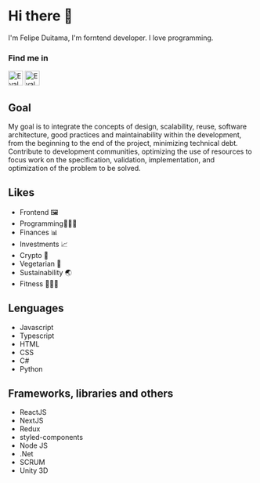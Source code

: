 # Hi there 👋
I'm Felipe Duitama, I'm forntend developer. I love programming.

### Find me in
<p>
  <a href="https://www.linkedin.com/in/felipedc09/"><img src="https://www.pngfind.com/pngs/m/53-533322_linked-in-logo-linkedin-logo-png-images-free.png" alt="Evaluation system" width="30"/></a>
  <a href="https://felipedc09.itch.io"><img src="https://www.pngfind.com/pngs/m/53-533322_linked-in-logo-linkedin-logo-png-images-free.png" alt="Evaluation system" width="30"/></a>
</p>

## Goal
My goal is to integrate the concepts of design, scalability, reuse, software architecture, good practices and maintainability within the development, from the beginning to the end of the project, minimizing technical debt. Contribute to development communities, optimizing the use of resources to focus work on the specification, validation, implementation, and optimization of the problem to be solved.

## Likes
- Frontend 🖼
- Programming🧑🏽‍💻
- Finances 📊
- Investments 📈
- Crypto 🔐
- Vegetarian 🌱 
- Sustainability 🌏
- Fitness 🏃🏻‍♀️

## Lenguages
- Javascript
- Typescript
- HTML
- CSS
- C#
- Python

## Frameworks, libraries and others
- ReactJS
- NextJS
- Redux
- styled-components
- Node JS
- .Net
- SCRUM
- Unity 3D

<!--
**felipedc09/felipedc09** is a ✨ _special_ ✨ repository because its `README.md` (this file) appears on your GitHub profile.

Here are some ideas to get you started:

- 🔭 I’m currently working on ...
- 🌱 I’m currently learning ...
- 👯 I’m looking to collaborate on ...
- 🤔 I’m looking for help with ...
- 💬 Ask me about ...
- 📫 How to reach me: ...
- 😄 Pronouns: ...
- ⚡ Fun fact: ...
-->
